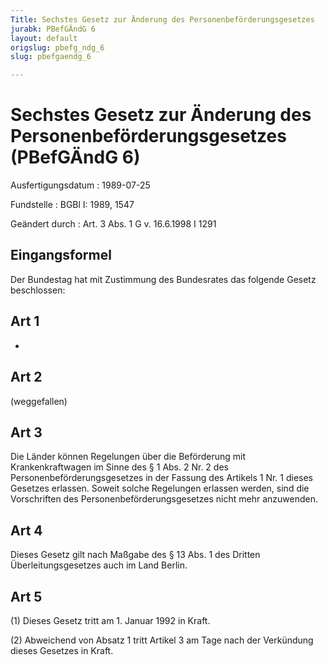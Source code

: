 ```yaml
---
Title: Sechstes Gesetz zur Änderung des Personenbeförderungsgesetzes
jurabk: PBefGÄndG 6
layout: default
origslug: pbefg_ndg_6
slug: pbefgaendg_6

---
```


# Sechstes Gesetz zur Änderung des Personenbeförderungsgesetzes (PBefGÄndG 6)

Ausfertigungsdatum
:   1989-07-25

Fundstelle
:   BGBl I: 1989, 1547

Geändert durch
:   Art. 3 Abs. 1 G v. 16.6.1998 I 1291

## Eingangsformel

Der Bundestag hat mit Zustimmung des Bundesrates das folgende Gesetz
beschlossen:

## Art 1

-

## Art 2

(weggefallen)

## Art 3

Die Länder können Regelungen über die Beförderung mit
Krankenkraftwagen im Sinne des § 1 Abs. 2 Nr. 2 des
Personenbeförderungsgesetzes in der Fassung des Artikels 1 Nr. 1
dieses Gesetzes erlassen. Soweit solche Regelungen erlassen werden,
sind die Vorschriften des Personenbeförderungsgesetzes nicht mehr
anzuwenden.

## Art 4

Dieses Gesetz gilt nach Maßgabe des § 13 Abs. 1 des Dritten
Überleitungsgesetzes auch im Land Berlin.

## Art 5

(1) Dieses Gesetz tritt am 1. Januar 1992 in Kraft.

(2) Abweichend von Absatz 1 tritt Artikel 3 am Tage nach der
Verkündung dieses Gesetzes in Kraft.

